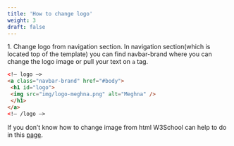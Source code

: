```yaml
---
title: 'How to change logo'
weight: 3
draft: false
---
```

1\. Change logo from navigation section. In navigation section(which is located top of the template) you can find navbar-brand where you can change the logo image or pull your text on `a` tag.

```html
<!– logo –>
<a class="navbar-brand" href="#body">
 <h1 id="logo">
 <img src="img/logo-meghna.png" alt="Meghna" />
 </h1>
</a>
<!– /logo –>
```

If you don’t know how to change image from html W3School can help to do in this [page](https://www.w3schools.com/TagS/tag_img.asp).